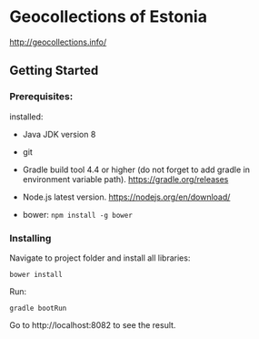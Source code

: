 # Geocollections of Estonia

http://geocollections.info/

## Getting Started

### Prerequisites:

installed:

* Java JDK version 8

* git

* Gradle build tool 4.4 or higher (do not forget to add gradle in environment variable path). https://gradle.org/releases

* Node.js latest version. https://nodejs.org/en/download/

* bower: ```npm install -g bower ```


### Installing

Navigate to project folder and install all libraries:

```
bower install
```
Run:
```
gradle bootRun
```
Go to http://localhost:8082 to see the result.

